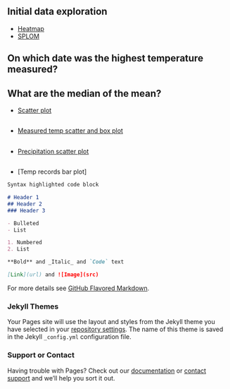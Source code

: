 

## Initial data exploration
- [Heatmap](https://christiannielsen98.github.io/Plots/KCLT_heatmap.html)
- [SPLOM](https://christiannielsen98.github.io/Plots/SPLOM.html)

## On which date was the highest temperature measured? 
## What are the median of the mean?
- [Scatter plot](http://RonniCarlsen.github.io/Plots/temp_min_max_avg_scatter.html)

##
- [Measured temp scatter and box plot](https://RonniCarlsen.github.io/Plots/temp_min_max_record_scatter.html)

##
- [Precipitation scatter plot](https://RonniCarlsen.github.io/Plots/record_average_precipitation_scatter.html)

##
- [Temp records bar plot]
```markdown
Syntax highlighted code block

# Header 1
## Header 2
### Header 3

- Bulleted
- List

1. Numbered
2. List

**Bold** and _Italic_ and `Code` text

[Link](url) and ![Image](src)
```

For more details see [GitHub Flavored Markdown](https://guides.github.com/features/mastering-markdown/).

### Jekyll Themes

Your Pages site will use the layout and styles from the Jekyll theme you have selected in your [repository settings](https://github.com/RonniCarlsen/RonniCarlsen.github.io/settings). The name of this theme is saved in the Jekyll `_config.yml` configuration file.

### Support or Contact

Having trouble with Pages? Check out our [documentation](https://docs.github.com/categories/github-pages-basics/) or [contact support](https://support.github.com/contact) and we’ll help you sort it out.
